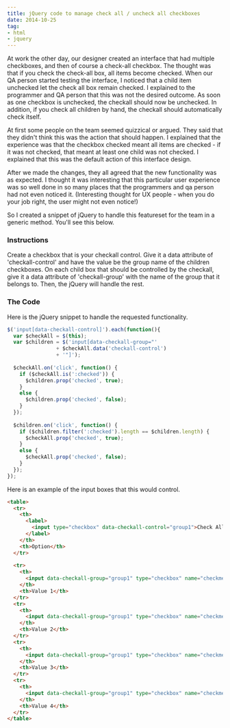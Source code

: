 ```yaml
---
title: jQuery code to manage check all / uncheck all checkboxes
date: 2014-10-25
tag:
- html
- jquery
---
```

At work the other day, our designer created an interface that had multiple checkboxes, and then of course a check-all checkbox.  The thought was that if you check the check-all box, all items become checked.  When our QA person started testing the interface, I noticed that a child item unchecked let the check all box remain checked.  I explained to the programmer and QA person that this was not the desired outcome.  As soon as one checkbox is unchecked, the checkall should now be unchecked.  In addition, if you check all children by hand, the checkall should automatically check itself.  

<!--more-->

At first some people on the team seemed quizzical or argued.  They said that they didn't think this was the action that should happen.  I explained that the experience was that the checkbox checked meant all items are checked - if it was not checked, that meant at least one child was not checked.  I explained that this was the default action of this interface design.  

After we made the changes, they all agreed that the new functionality was as expected.  I thought it was interesting that this particular user experience was so well done in so many places that the programmers and qa person had not even noticed it.  (Interesting thought for UX people - when you do your job right, the user might not even notice!)  

So I created a snippet of jQuery to handle this featureset for the team in a generic method.  You'll see this below.

### Instructions

Create a checkbox that is your checkall control.  Give it a data attribute of 'checkall-control' and have the value be the group name of the children checkboxes.  On each child box that should be controlled by the checkall, give it a data attribute of 'checkall-group' with the name of the group that it belongs to.  Then, the jQuery will handle the rest.

### The Code

Here is the jQuery snippet to handle the requested functionality.

```javascript
$('input[data-checkall-control]').each(function(){
  var $checkAll = $(this);
  var $children = $('input[data-checkall-group="' 
                + $checkAll.data('checkall-control') 
                + '"]');
 
  $checkAll.on('click', function() {
    if ($checkAll.is(':checked')) {
      $children.prop('checked', true);
    }
    else {
      $children.prop('checked', false);
    }
  });
 
  $children.on('click', function() {
    if ($children.filter(':checked').length == $children.length) {
      $checkAll.prop('checked', true);
    }
    else {
      $checkAll.prop('checked', false);
    }
  });
});
```

Here is an example of the input boxes that this would control.
    
```html
<table>
  <tr>
    <th>
      <label>
        <input type="checkbox" data-checkall-control="group1">Check All
      </label>
    </th>
    <th>Option</th>
  </tr>
 
  <tr>
    <th>
      <input data-checkall-group="group1" type="checkbox" name="checkme[]" value="1">
    </th>
    <th>Value 1</th>
  </tr>
  <tr>
    <th>
      <input data-checkall-group="group1" type="checkbox" name="checkme[]" value="2">
    </th>
    <th>Value 2</th>
  </tr>
  <tr>
    <th>
      <input data-checkall-group="group1" type="checkbox" name="checkme[]" value="3">
    </th>
    <th>Value 3</th>
  </tr>
  <tr>
    <th>
      <input data-checkall-group="group1" type="checkbox" name="checkme[]" value="4">
    </th>
    <th>Value 4</th>
  </tr>
</table>
```
